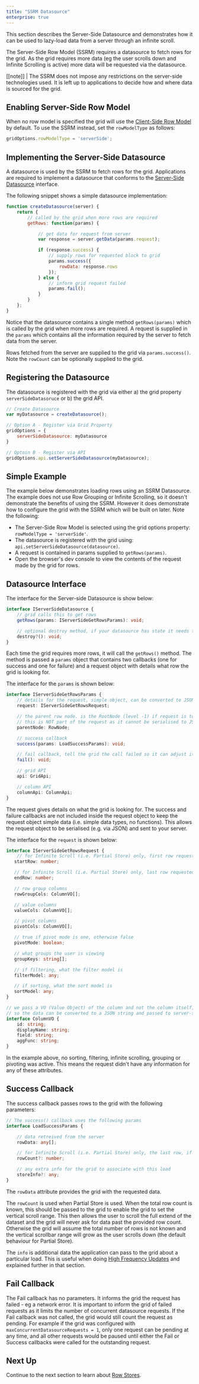 ```yaml
---
title: "SSRM Datasource"
enterprise: true
---
```


This section describes the Server-Side Datasource and demonstrates how it can be used to lazy-load data from a 
server through an infinite scroll.


The Server-Side Row Model (SSRM) requires a datasource to fetch rows for the grid. As the grid requires more data 
(eg the user scrolls down and Infinite Scrolling is active) more data will be requested via the datasource.

[[note]]
| The SSRM does not impose any restrictions on the server-side technologies used. It is left up to applications to decide how and where data is sourced for the grid.

## Enabling Server-Side Row Model

When no row model is specified the grid will use the [Client-Side Row Model](../client-side-model/) by default. To use the SSRM instead, set the `rowModelType` as follows:


```js
gridOptions.rowModelType = 'serverSide';
```

## Implementing the Server-Side Datasource

A datasource is used by the SSRM to fetch rows for the grid. Applications are required to implement a datasource that conforms to the [Server-Side Datasource](#datasource-interface) interface.

The following snippet shows a simple datasource implementation:

```js
function createDatasource(server) {
    return {
        // called by the grid when more rows are required
        getRows: function(params) {

            // get data for request from server
            var response = server.getData(params.request);

            if (response.success) {
                // supply rows for requested block to grid
                params.success({
                    rowData: response.rows
                });
            } else {
                // inform grid request failed
                params.fail();
            }
        }
    };
}
```

Notice that the datasource contains a single method `getRows(params)` which is called by the grid when more rows are required. A request is supplied in the `params` which contains all the information required by the server to fetch data from the server.

Rows fetched from the server are supplied to the grid via `params.success()`. Note the `rowCount` can be optionally supplied to the grid.

## Registering the Datasource

The datasource is registered with the grid via either a) the grid property `serverSideDatasoruce` or b) the grid API.


```js
// Create Datasource
var myDatasource = createDatasource();

// Option A - Register via Grid Property
gridOptions = {
    serverSideDatasource: myDatasource
}

// Optoin B - Register via API
gridOptions.api.setServerSideDatasource(myDatasource);
```

## Simple Example

The example below demonstrates loading rows using an SSRM Datasource. The example does not use 
Row Grouping or Infinite Scrolling, so it doesn't demonstrate the benefits of using the SSRM.
However it does demonstrate how to configure the grid with the SSRM which will be built on later.
Note the following:

- The Server-Side Row Model is selected using the grid options property: `rowModelType = 'serverSide'`.
- The datasource is registered with the grid using: `api.setServerSideDatasource(datasource)`.
- A request is contained in params supplied to `getRows(params)`.
- Open the browser's dev console to view the contents of the request made by the grid for rows.

<grid-example title='Simple Example' name='simple' type='generated' options='{ "enterprise": true, "modules": ["serverside", "menu", "columnpanel"] }'></grid-example>

## Datasource Interface

The interface for the Server-side Datasource is show below:


```ts
interface IServerSideDatasource {
    // grid calls this to get rows
    getRows(params: IServerSideGetRowsParams): void;

    // optional destroy method, if your datasource has state it needs to clean up
    destroy?(): void;
}
```

Each time the grid requires more rows, it will call the `getRows()` method. The method is passed a `params` object that contains two callbacks (one for success and one for failure) and a request object with details what row the grid is looking for.

The interface for the `params` is shown below:

```ts
interface IServerSideGetRowsParams {
    // details for the request, simple object, can be converted to JSON
    request: IServerSideGetRowsRequest;

    // the parent row node. is the RootNode (level -1) if request is top level.
    // this is NOT part of the request as it cannot be serialised to JSON (a rowNode has methods)
    parentNode: RowNode;

    // success callback
    success(params: LoadSuccessParams): void;

    // fail callback, tell the grid the call failed so it can adjust its state
    fail(): void;

    // grid API
    api: GridApi;

    // column API
    columnApi: ColumnApi;
}
```

The request gives details on what the grid is looking for. The success and failure callbacks are not included inside 
the request object to keep the request object simple data (i.e. simple data types, no functions). This allows the 
request object to be serialised (e.g. via JSON) and sent to your server.

The interface for the `request` is shown below:

```ts
interface IServerSideGetRowsRequest {
    // for Infinite Scroll (i.e. Partial Store) only, first row requested
   startRow: number;

   // for Infinite Scroll (i.e. Partial Store) only, last row requested
   endRow: number;

   // row group columns
   rowGroupCols: ColumnVO[];

   // value columns
   valueCols: ColumnVO[];

   // pivot columns
   pivotCols: ColumnVO[];

   // true if pivot mode is one, otherwise false
   pivotMode: boolean;

   // what groups the user is viewing
   groupKeys: string[];

   // if filtering, what the filter model is
   filterModel: any;

   // if sorting, what the sort model is
   sortModel: any;
}

// we pass a VO (Value Object) of the column and not the column itself,
// so the data can be converted to a JSON string and passed to server-side
interface ColumnVO {
    id: string;
    displayName: string;
    field: string;
    aggFunc: string;
}
```

In the example above, no sorting, filtering, infinite scrolling, grouping or pivoting was active. This means the 
request didn't have any information for any of these attributes.

## Success Callback

The success callback passes rows to the grid with the following parameters:


```ts
// The success() callback uses the following params
interface LoadSuccessParams {

    // data retreived from the server
    rowData: any[];

    // for Infinite Scroll (i.e. Partial Store) only, the last row, if known
    rowCount?: number;

    // any extra info for the grid to associate with this load
    storeInfo?: any;
}
```

The `rowData` attribute provides the grid with the requested data.

The `rowCount` is used when Partial Store is used. When the total row count is known, this should be passed to the grid to enable the grid to set the vertical scroll range. This then allows the user to scroll the full extend of the dataset and the grid will never ask for data past the provided row count. Otherwise the grid will assume the total number of rows is not known and the vertical scrollbar range will grow as the user scrolls down (the default behaviour for Partial Store).

The `info` is additional data the application can pass to the grid about a particular load. This is useful when doing [High Frequency Updates](../server-side-model-high-frequency/) and explained further in that section.

## Fail Callback

The Fail callback has no parameters. It informs the grid the request has failed - eg a network error. It is important to inform the grid of failed requests as it limits the number of concurrent datasource requests. If the Fail callback was not called, the grid would still count the request as pending. For example if the grid was configured with `maxConcurrentDatasourceRequests = 1`, only one request can be pending at any time, and all other requests would be paused until either the Fail or Success callbacks were called for the outstanding request.

## Next Up

Continue to the next section to learn about [Row Stores](../server-side-model-row-stores/).

